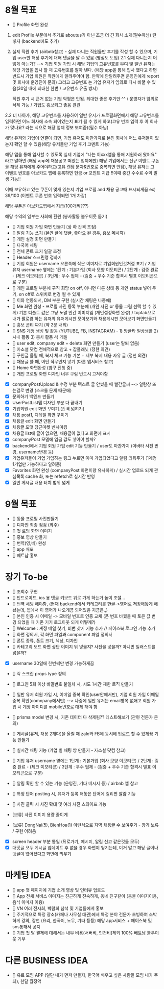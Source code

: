 # 8월 목표

- [] Profile 화면 완성

1. edit Profile 부분에서 추가로 aboutus가 아닌 조금 더 긴 회사 소개(필수아님) 란 넣자 (backend에도 추가)
2. 실제 직원 후기 (airbnb참고) - 실제 다니는 직원들만 후기를 작성 할 수 있으며, 기업 user만 해당 후기에 대해 댓글을 달 수 있음 (평점도 도입)
   2.1 실제 다니는지 어떻게 아는가? --> 기업 회원 가입 시 해당 기업의 고유번호를 부여 및 일반 유저는 해당 기업을 입사 할 때 고유번호를 알아 낸다.
   (해당 app을 통해 입사 했다고 하면 반드시 기업 회원은 직원에게 알려주어야 함. 만약에 안알려주면 운영진에게 report 및 회사에 운영진이 문의) 그리고 고유번호
   는 기업 유저가 임의로 다시 바꿀 수 있음(30일 내에 최대한 한번 / 고유번호 유출 방지)

   직원 후기 시 근거 없는 기업 악평은 안됨. 최대한 좋은 후기만 ^^ / 운영자가 임의로 삭제 가능 / 기업도 홍보되고 좋음 윈윈

2.2 더 나아가, 해당 고유번호를 사용하여 일반 유저가 프로필화면에서 해당 고유번호를 입력하면 어느 회사에 소속 되어있는지 표기 될 수 있게 하고(고유 번호 입력 후 이 회사가 맞나요? 라는 식으로 해당 업체 정보 보여줌)(필수 아님)

해당 유저와 기업이 연결이 되면, 기업 유저도 마찬가지로 본인 회사에 어느 유저들이 있는지 확인 할 수 있음(해당 유저들만 기업 후기 코멘트 가능)

해당 앱을 통해 입사할 수 있도록 실제 기업에 "나는 이xxx앱을 통해 지원하러 왔어요" 라고 말하면 (해당 app에 채용공고 떠있는 업체에만) 해당 기업에서는 신규 이벤트 쿠폰을 해당 유저에게 주어야하고(고유 랜덤 문자&번호로 중복되면 안됨), 해당 유저는 그 이벤트 번호를 아보카도 앱에 등록하면 현금 or 포인트 지급 !!이때 중간 수수료 수익 발생 가능!!

이때 보유하고 있는 쿠폰이 몇개 있는지 기업 프로필 and 채용 공고때 표시되게끔 ex) 39/100 (이벤트 쿠폰 번호 입력되면 1개 차감)

해당 쿠폰은 아보카도앱에서 지급(100개씩???)

해당 수익의 일부는 사회에 환원 (봉사활동 불우이웃 돕기)

- [] 기업 회원 가입 화면 만들기 (상 하 간격 조정)
- [] 알림 기능 쓰기 (본인 글에 댓글, 좋아요 된 경우, 홍보 메시지)
- [] 개인 설정 화면 만들기
- [] 다국어 세팅
- [] 전체 폰트 크기 일괄 조정
- [] Header 스크린명 정하기
- [] 기업 회원은 username 오른쪽에 작은 이미지로 기업회원인것처럼 표기 / 기업 유저 username 옆에는 1단계 : 기본가입 (회사 모양 이모티콘) / 2단계 : 검증 완료 - (체크 이모티콘) / 3단계 : 우수 업체 - (검증 + 우수 기준 합격시 별표 이모티콘으로 구분)
- [] 개인 프로필 부분에 구직 희망 on off, 아니면 다른 상태 등 개인 status 넣어 두기, on off로 스위치로 변경 될 수 있게
- [] 이와 연동되서, DM 부분 구현 (실시간 채팅은 나중에)
- [] Me 화면 완성 - 프로필 사진 등록 부분에 (개인 사진 or 동물 그림 선택 할 수 있게) 기본 디폴트 값은 그냥 노말 인간 이미지임 (개인설정화면 완성) / toptab으로 내가 팔로윙 하는 유저의 유저게시판 모아보기와 채용게시판 모아보기 화면만들기
- [] 홍보 콘티 짜기 (약 2분 내외)
- [] SNS 계정 생성 및 활동 (YUTUBE, FB, INSTAGRAM) - 1) 방글라 일상생활 2) 시내 활동 3) 봉사 활동 4) 개발
- [] user edit, company edit + delete 화면 만들기 (user는 탈퇴 없음)
- [] 자소설 닷컴 전체적으로 참고 + 잡플래닛 (정현 의견)
- [] 구인글 올릴 때, 복지 체크 기능 기본 + 세부 복지 내용 자유 글 (정현 의견)
- [] 채용글 쓸 때, 어떤 직무인지 넣기 (다른 앱서비스 참고)
- [] Home 화면완성 (범구 진행 중)
- [] 개인 프로필 화면 디자인 너무 구림 반드시 고쳐야함
- [x] companyPostUpload & 수정 부분 텍스트 글 안썼을 때 빨간글씨 --> 알람창 뜨는걸로 변경 (스크롤 문제 때문에)
- [x] 문의하기 백엔드 만들기
- [x] UserPostList탭 디자인 부분 다 끝내기
- [x] 기업회원 edit 화면 꾸미기.(간격 넓히기)
- [x] 채용 post1, 디테일 화면 꾸미기
- [x] 채용글 edit 화면 만들기
- [x] 채용글 포맷 당근마켓 벤치마킹
- [x] 채용글 list에 글이 없으면, 채용글이 없다고 화면에 표시
- [x] companyPost 모델에 임금 값도 넣어야 할까?
- [x] backend에서 기업 회원 가입 edit 기능 만들기 / user도 마찬가지 (아바타 사진 변경, username변경 등)
- [x] 기업유저들이 기업 가입하는 링크 누르면 이미 가입되었다고 알림 띄워주기 (1계정 1기업만 가능하다고 알려줌)
- [x] Favorites 화면 완성 (companyPost 화면이랑 유사하게) / 실시간 업로드 되게 관심목록 cache 화, 또는 refetch로 실시간 반영
- [x] 일반 게시글 내용 터치 범위 넓게

# 9월 목표

- [] 동물 프로필 사진만들기
- [] 디자인 최종 점검 (외주)
- [] 첫 로딩 화면 이미지
- [] 홍보 영상 만들기
- [] 번역(영,베) 완성
- [] app 배포
- [] 베트남 홍보

# 장기 To-be

- [] 조회수 구현
- [] 안드로이드, ios 용 댓글 키보드 위로 가게 하는거 높이 조절...
- [] 번역 세팅 해야함, (현재 backend에서 카테고리를 한글->영어로 저장해놓게 해놨는데, 앱에서 이 영어가 나오게끔 되어있음 지금은,,)
- [] 본인 인증 시 이메일 -> 모바일 번호로 인증 교체 (폰 번호 바꿨을 때 토큰 값 변경 되었을 때 기존 기기 로그아웃 되게 어떻게?)
- [] Welcome : 계정 메일 찾기, 비번 찾기 기능 추가 // 페이스북 로그인 기능 추가
- [] 화면 정의서, 각 화면 파일과 component 파일 정의서
- [] 폰트 종류, 폰트 크기, 색상, 디자인
- [] 카테고리 보드 화면 상단 이미지 뭐 넣을지? 사진을 넣을까? 아니면 일러스트를 넣을까?
- [x] username 30일에 한번씩만 변경 가능하게끔
- [] 각 스크린 props type 정의
- [] 로그인 5회 이상 비밀번호 불일치 시, 시도 1시간 제한 로직 만들기
- [] 일반 유저 회원 가입 시, 이메일 중복 확인(user안에서만), 기업 회원 가입 이메일 중복 확인(comnpany에서만) --> 나중에 일반 유저는 email항목 없애고 회원 가입 시 계정 아이디를 mobile번호로 대체 해야 함
- [] prisma model 변경 시, 기존 데이터 다 삭제됨?? 테스트해보기 (관련 전문가 문의)
- [] 게시글(유저, 채용 2개다)을 올릴 때 zalo와 FB에 동시에 업로드 할 수 있게끔 기능 만들기
- [] 실시간 채팅 기능 (기업 별 채팅 방 만들기 - 자소설 닷컴 참고)
- [] 기업 유저 username 옆에는 1단계 : 기본가입 (회사 모양 이모티콘) / 2단계 : 검증 완료 - (체크 이모티콘) / 3단계 : 우수 업체 - (검증 + 우수 기준 합격시 별표 이모티콘으로 구분)
- [] 알림 확인 할 수 있는 기능 (운영진, 기타 메시지 등) / airbnb 앱 참고
- [] 특정 단어 posting 시, 유저가 등록 해놓은 단어에 걸리면 알람 기능
- [] 사진 클릭 시 사진 확대 및 여러 사진 스와이프 기능

- [보류] 사진 이미지 용량 줄이게
- [보류] DongNai(5), BienHoa(1) 이런식으로 지역 채용글 수 보여주기 - 장기 보류 / 구현 어려움
- [x] screen header 부분 통일 (뒤로가기, 메시지, 알림 신고 같은것들 모두)
- [x] 대댓글 모두 게시글 업데이트 후 없을 경우 화면이 튕기는데, 이거 말고 해당 글이나 댓글이 없어졌다고 화면에 띄우기

# 마케팅 IDEA

- [] app 첫 페이지에 기업 소개 영상 및 인터뷰 업로드
- [] App 전체 서비스 이미지는 친근하게 친숙하게, 동네 친구같이 (동물 이미지이용, 음식 이미지 이용)
- [] VN 여러 전시회, 박람회 참석 및 기업들에게 홍보
- [] 주기적으로 특정 장소(카페나 사무실 대관)에서 특정 분야 전문가 초빙하여 소박하게 강의, 강연 (요리, 한국어, 노무, 기타 등등)
  해당 app서비스 + 페이스북 및 sns통해서 공지
- [] 기업 첫 달 결제에 대해서는 내부 비용(서버비, 인건비)제외 100% 베트남 불우이웃 기부

# 다른 BUSINESS IDEA

- [] 유료 모임 APP (일단 내가 먼저 만들자, 한국어 배우고 싶은 사람들 모임 내가 주최), 한달 월정액
